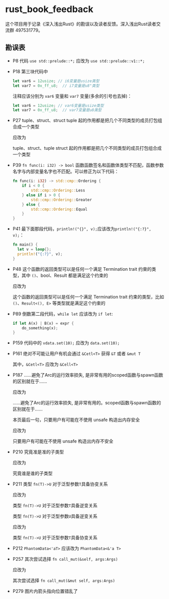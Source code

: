 # rust_book_feedback

这个项目用于记录《深入浅出Rust》的勘误以及读者反馈。深入浅出Rust读者交流群 497531779。

## 勘误表

* P8
  代码 `use std::prelude::*;` 应改为 `use std::prelude::v1::*;`

* P18
  第三块代码中
  ```rust
  let var6 = 12usize; // i6变量是usize类型
  let var7 = 0x_ff_u8;  // i7变量是u8"类型
  ```
  注释应该分别为 `var6` 变量和 `var7` 变量(多余的引号也去掉)：
  ```rust
  let var6 = 12usize; // var6变量是usize类型
  let var7 = 0x_ff_u8;  // var7变量是u8类型
  ```

* P27
  tuple、struct、struct tuple 起的作用都是把几个不同类型的成员打包组合成一个类型

  应改为

  tuple、struct、tuple struct 起的作用都是把几个不同类型的成员打包组合成一个类型

* P39
  `fn func(i: i32) -> bool` 函数函数签名和函数体类型不匹配，函数参数名字与内部变量名字也不匹配。可以修正为以下代码：

  ```rust
  fn func(i: i32) -> std::cmp::Ordering {
      if i < 0 {
          std::cmp::Ordering::Less
      } else if i > 0 {
          std::cmp::Ordering::Greater
      } else {
          std::cmp::Ordering::Equal
      }
  }
  ```

* P41
  最下面那段代码，`println!("{}", v);`应该改为`println!("{:?}", v);`：
  ```rust
  fn main() {
    let v = loop{};
    println!("{:?}", v);
  }
  ```

* P48
  这个函数的返回类型可以是任何一个满足 Termination trait 约束的类型，其中 `()`、bool、Result 都是满足这个约束的

  应改为

  这个函数的返回类型可以是任何一个满足 Termination trait 约束的类型，比如 `()`、`Result<(), E>` 等类型就是满足这个约束的

* P89
  倒数第二段代码，`while let` 应该改为 `if let`:
  ```rust
  if let A(x) | B(x) = expr {
      do_something(x);
  }
  ```

* P159
  代码中的 `vdata.set(10);` 应改为 `data.set(10);`

* P161
  绝对不可能让用户有机会通过 `&Cetl<T>` 获得 `&T` 或者 `&mut T`

  其中，`&Cetl<T>` 应改为 `&Cell<T>`

* P187
  ……避免了Arc的运行效率损失, 是非常有用的scoped函数与spawn函数的区别就在于……

  应改为

  ……避免了Arc的运行效率损失, 是非常有用的。scoped函数与spawn函数的区别就在于……

  本页最后一句，只要用户有可能在不使用 unsafe 构造出内存安全

  应改为

  只要用户有可能在不使用 unsafe 构造出内存不安全

* P210
  究竟准是准的子类型

  应改为

  究竟谁是谁的子类型

* P211
  类型 `fn(T)->U` 对于泛型参数`T`具备协变关系

  应改为

  类型 `fn(T)->U` 对于泛型参数`T`具备逆变关系

  类型 `fn(T)->U` 对于泛型参数`U`具备逆变关系

  应改为

  类型 `fn(T)->U` 对于泛型参数`T`具备协变关系

* P212
  `PhantomData<'aT>` 应该改为 `PhantomData<&'a T>`

* P257
  其次尝试选择 `fn call_mut(&self, args:Args)`

  应改为

  其次尝试选择 `fn call_mut(&mut self, args:Args)`

* P279
  图片内箭头指向位置错乱了

